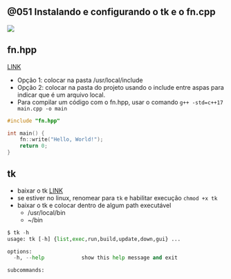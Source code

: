 ## @051 Instalando e configurando o tk e o fn.cpp

![](https://raw.githubusercontent.com/qxcodepoo/arcade/master/base/051/cover.jpg)

## fn.hpp

[LINK](https://raw.githubusercontent.com/senapk/cppaux/master/fn.hpp)

- Opção 1: colocar na pasta /usr/local/include
- Opção 2: colocar na pasta do projeto usando o include entre aspas para indicar que é um arquivo local.
- Para compilar um código com o fn.hpp, usar o comando `g++ -std=c++17 main.cpp -o main`

```cpp
#include "fn.hpp"

int main() {
    fn::write("Hello, World!");
    return 0;
}
```

## tk

- baixar o tk [LINK](https://raw.githubusercontent.com/senapk/tk/master/tk.py)
- se estiver no linux, renomear para `tk` e habilitar execução `chmod +x tk`
- baixar o tk e colocar dentro de algum path executável
  - /usr/local/bin
  - ~/bin

```py
$ tk -h
usage: tk [-h] {list,exec,run,build,update,down,gui} ...

options:
  -h, --help            show this help message and exit

subcommands:
```

